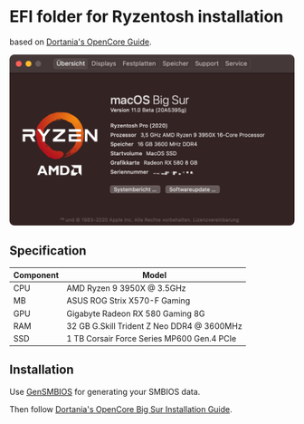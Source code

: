 # EFI folder for Ryzentosh installation

based on [Dortania's OpenCore Guide](https://dortania.github.io/OpenCore-Install-Guide/AMD/zen.html#starting-point).

![Screenshot](/screenshot.png?raw=true)

## Specification

| **Component** | **Model**                                  |
| ------------- | ------------------------------------------ |
| CPU           | AMD Ryzen 9 3950X @ 3.5GHz                 |
| MB            | ASUS ROG Strix X570-F Gaming               |
| GPU           | Gigabyte Radeon RX 580 Gaming 8G           |
| RAM           | 32 GB G.Skill Trident Z Neo DDR4 @ 3600MHz |
| SSD           | 1 TB Corsair Force Series MP600 Gen.4 PCIe |

## Installation

Use [GenSMBIOS](https://github.com/corpnewt/GenSMBIOS) for generating your SMBIOS data.

Then follow [Dortania's OpenCore Big Sur Installation Guide](https://dortania.github.io/OpenCore-Install-Guide/extras/big-sur/#installation).

